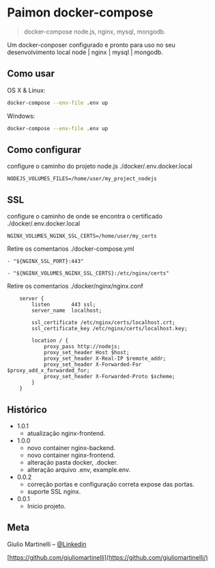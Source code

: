 # Paimon docker-compose
> docker-compose node.js, nginx, mysql, mongodb.


Um docker-conposer configurado e pronto para uso no seu desenvolvimento local node | nginx | mysql | mongodb.


## Como usar

OS X & Linux:

```sh
docker-compose --env-file .env up
```

Windows:

```sh
docker-compose --env-file .env up
```

## Como configurar

configure o caminho do projeto node.js ./docker/.env.docker.local

```
NODEJS_VOLUMES_FILES=/home/user/my_project_nodejs
```

## SSL

configure o caminho de onde se encontra o certificado ./docker/.env.docker.local

```
NGINX_VOLUMES_NGINX_SSL_CERTS=/home/user/my_certs
```

Retire os comentarios ./docker-compose.yml

```
- "${NGINX_SSL_PORT}:443"
```

```
- "${NGINX_VOLUMES_NGINX_SSL_CERTS}:/etc/nginx/certs"
```

Retire os comentarios ./docker/nginx/nginx.conf

```
    server {
        listen       443 ssl;
        server_name  localhost;

        ssl_certificate /etc/nginx/certs/localhost.crt;
        ssl_certificate_key /etc/nginx/certs/localhost.key;

        location / {
            proxy_pass http://nodejs;
            proxy_set_header Host $host;
            proxy_set_header X-Real-IP $remote_addr;
            proxy_set_header X-Forwarded-For $proxy_add_x_forwarded_for;
            proxy_set_header X-Forwarded-Proto $scheme;
        }
    }
```



## Histórico
* 1.0.1
    * atualização nginx-frontend.
* 1.0.0
    * novo container nginx-backend.
    * novo container nginx-frontend.
    * alteração pasta docker, .docker.
    * alteração arquivo .env, example.env.
* 0.0.2
    * correção portas e configuração correta expose das portas.
    * suporte SSL nginx.
* 0.0.1
    * Inicio projeto.

## Meta

Giulio Martinelli – [@Linkedin](https://www.linkedin.com/in/giulioaugustomartinelli)

[https://github.com/giuliomartinelli](https://github.com/giuliomartinelli/)
